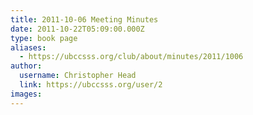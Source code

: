 ```yaml
---
title: 2011-10-06 Meeting Minutes 
date: 2011-10-22T05:09:00.000Z
type: book page
aliases:
  - https://ubccsss.org/club/about/minutes/2011/1006
author:
  username: Christopher Head
  link: https://ubccsss.org/user/2
images:
---
```


